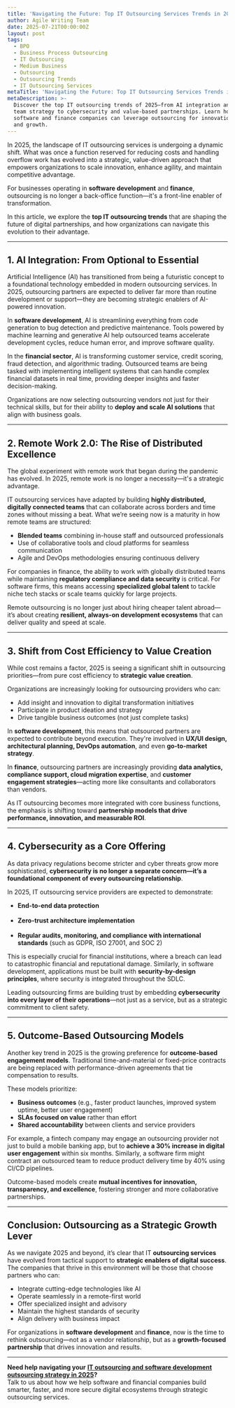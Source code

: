 ```yaml
---
title: 'Navigating the Future: Top IT Outsourcing Services Trends in 2025'
author: Agile Writing Team
date: 2025-07-21T00:00:00Z
layout: post
tags:
  - BPO
  - Business Process Outsourcing
  - IT Outsourcing
  - Medium Business
  - Outsourcing
  - Outsourcing Trends
  - IT Outsourcing Services
metaTitle: 'Navigating the Future: Top IT Outsourcing Services Trends in 2025'
metaDescription: >-
  Discover the top IT outsourcing trends of 2025—from AI integration and remote
  team strategy to cybersecurity and value-based partnerships. Learn how
  software and finance companies can leverage outsourcing for innovation, speed,
  and growth.
---
```

In 2025, the landscape of IT outsourcing services is undergoing a dynamic shift. What was once a function reserved for reducing costs and handling overflow work has evolved into a strategic, value-driven approach that empowers organizations to scale innovation, enhance agility, and maintain competitive advantage.

For businesses operating in **software development** and **finance**, outsourcing is no longer a back-office function—it's a front-line enabler of transformation.

In this article, we explore the **top IT outsourcing trends** that are shaping the future of digital partnerships, and how organizations can navigate this evolution to their advantage.

---

## **1\. AI Integration: From Optional to Essential**

Artificial Intelligence (AI) has transitioned from being a futuristic concept to a foundational technology embedded in modern outsourcing services. In 2025, outsourcing partners are expected to deliver far more than routine development or support—they are becoming strategic enablers of AI-powered innovation.

In **software development**, AI is streamlining everything from code generation to bug detection and predictive maintenance. Tools powered by machine learning and generative AI help outsourced teams accelerate development cycles, reduce human error, and improve software quality.

In the **financial sector**, AI is transforming customer service, credit scoring, fraud detection, and algorithmic trading. Outsourced teams are being tasked with implementing intelligent systems that can handle complex financial datasets in real time, providing deeper insights and faster decision-making.

Organizations are now selecting outsourcing vendors not just for their technical skills, but for their ability to **deploy and scale AI solutions** that align with business goals.

---

## **2\. Remote Work 2.0: The Rise of Distributed Excellence**

The global experiment with remote work that began during the pandemic has evolved. In 2025, remote work is no longer a necessity—it's a strategic advantage.

IT outsourcing services have adapted by building **highly distributed, digitally connected teams** that can collaborate across borders and time zones without missing a beat. What we’re seeing now is a maturity in how remote teams are structured:

* **Blended teams** combining in-house staff and outsourced professionals<br>
* Use of collaborative tools and cloud platforms for seamless communication<br>
* Agile and DevOps methodologies ensuring continuous delivery<br>

For companies in finance, the ability to work with globally distributed teams while maintaining **regulatory compliance and data security** is critical. For software firms, this means accessing **specialized global talent** to tackle niche tech stacks or scale teams quickly for large projects.

Remote outsourcing is no longer just about hiring cheaper talent abroad—it’s about creating **resilient, always-on development ecosystems** that can deliver quality and speed at scale.

---

## **3\. Shift from Cost Efficiency to Value Creation**

While cost remains a factor, 2025 is seeing a significant shift in outsourcing priorities—from pure cost efficiency to **strategic value creation**.

Organizations are increasingly looking for outsourcing providers who can:

* Add insight and innovation to digital transformation initiatives<br>
* Participate in product ideation and strategy<br>
* Drive tangible business outcomes (not just complete tasks)<br>

In **software development**, this means that outsourced partners are expected to contribute beyond execution. They're involved in **UX/UI design, architectural planning, DevOps automation**, and even **go-to-market strategy**.

In **finance**, outsourcing partners are increasingly providing **data analytics, compliance support, cloud migration expertise**, and **customer engagement strategies**—acting more like consultants and collaborators than vendors.

As IT outsourcing becomes more integrated with core business functions, the emphasis is shifting toward **partnership models that drive performance, innovation, and measurable ROI**.

---

## **4\. Cybersecurity as a Core Offering**

As data privacy regulations become stricter and cyber threats grow more sophisticated, **cybersecurity is no longer a separate concern—it’s a foundational component of every outsourcing relationship**.

In 2025, IT outsourcing service providers are expected to demonstrate:

* **End-to-end data protection<br><br>**
* **Zero-trust architecture implementation<br><br>**
* **Regular audits, monitoring, and compliance with international standards** (such as GDPR, ISO 27001, and SOC 2)<br>

This is especially crucial for financial institutions, where a breach can lead to catastrophic financial and reputational damage. Similarly, in software development, applications must be built with **security-by-design principles**, where security is integrated throughout the SDLC.

Leading outsourcing firms are building trust by embedding **cybersecurity into every layer of their operations**—not just as a service, but as a strategic commitment to client safety.

---

## **5\. Outcome-Based Outsourcing Models**

Another key trend in 2025 is the growing preference for **outcome-based engagement models**. Traditional time-and-material or fixed-price contracts are being replaced with performance-driven agreements that tie compensation to results.

These models prioritize:

* **Business outcomes** (e.g., faster product launches, improved system uptime, better user engagement)<br>
* **SLAs focused on value** rather than effort<br>
* **Shared accountability** between clients and service providers<br>

For example, a fintech company may engage an outsourcing provider not just to build a mobile banking app, but to **achieve a 30% increase in digital user engagement** within six months. Similarly, a software firm might contract an outsourced team to reduce product delivery time by 40% using CI/CD pipelines.

Outcome-based models create **mutual incentives for innovation, transparency, and excellence**, fostering stronger and more collaborative partnerships.

---

## **Conclusion: Outsourcing as a Strategic Growth Lever**

As we navigate 2025 and beyond, it’s clear that IT **outsourcing services** have evolved from tactical support to **strategic enablers of digital success**. The companies that thrive in this environment will be those that choose partners who can:

* Integrate cutting-edge technologies like AI<br>
* Operate seamlessly in a remote-first world<br>
* Offer specialized insight and advisory<br>
* Maintain the highest standards of security<br>
* Align delivery with business impact<br>

For organizations in **software development** and **finance**, now is the time to rethink outsourcing—not as a vendor relationship, but as a **growth-focused partnership** that drives innovation and results.

---

**Need help navigating your** <a href="https://www.agiletechops.com/services/business-processing/" target="_blank" rel="noopener"><strong>IT outsourcing and software development outsourcing strategy in 2025</strong></a>**?<br>** Talk to us about how we help software and financial companies build smarter, faster, and more secure digital ecosystems through strategic outsourcing services.